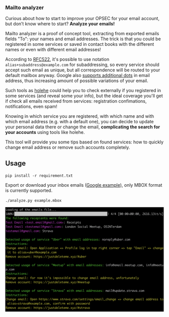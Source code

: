 ### Mailto analyzer

Curious about how to start to improve your OPSEC for your email account, but don’t know where to start? **Analyze your emails!**

Mailto analyzer is a proof of concept tool, extracting from exported emails fields "To": your names and email addresses. The trick is that
you could be registered in some services or saved in contact books with the different names or even with different email addresses!

According to [RFC522](https://datatracker.ietf.org/doc/html/rfc5233), it's possible to use notation `alias+subaddress@example.com` for subaddressing, so every service should accept such email as unique, but all correspondence will be routed to your default mailbox anyway. Google also [supports additional dots](https://support.google.com/mail/answer/7436150) in email address, thus increasing amount of possible variations of your email.

Such tools as [holehe](https://github.com/megadose/holehe) could help you to check externally if you registered in some services (and reveal some your info), but the ideal coverage you'll get if check all emails received from services: registration confimations, notifications, even spam! 

Knowing in which service you are registered, with which name and with which email address (e.g. with a default one), you can decide to update your personal data there or change the email, **complicating the search for your accounts** using tools like holehe.

This tool will provide you some tips based on found services: how to quickly change email address or remove such accounts completely. 

## Usage

`pip install -r requirement.txt`

Export or download your inbox emails ([Google example](https://www.indeed.com/career-advice/career-development/download-emails-from-gmail)), only MBOX format is currently supported.

`./analyze.py example.mbox`

![Output](mailto_analyzer.png)